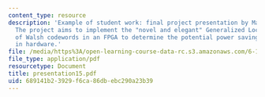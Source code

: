 ```yaml
---
content_type: resource
description: 'Example of student work: final project presentation by Matthew Doherty.
  The project aims to implement the "novel and elegant" Generalized Local Decoding
  of Walsh codewords in an FPGA to determine the potential power savings of the algorithm
  in hardware.'
file: /media/https%3A/open-learning-course-data-rc.s3.amazonaws.com/6-111-introductory-digital-systems-laboratory-spring-2006/689141b23929f6ca86dbebc290a23b39_presentation15.pdf
file_type: application/pdf
resourcetype: Document
title: presentation15.pdf
uid: 689141b2-3929-f6ca-86db-ebc290a23b39
---
```

